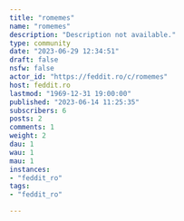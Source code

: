 ```yaml
---
title: "romemes" 
name: "romemes"
description: "Description not available."
type: community
date: "2023-06-29 12:34:51"
draft: false
nsfw: false
actor_id: "https://feddit.ro/c/romemes"
host: feddit.ro
lastmod: "1969-12-31 19:00:00"
published: "2023-06-14 11:25:35"
subscribers: 6
posts: 2
comments: 1
weight: 2
dau: 1
wau: 1
mau: 1
instances:
- "feddit_ro"
tags: 
- "feddit_ro"

---
```

